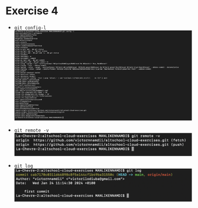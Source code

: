 # Exercise 4

- `git config-l`
![git config](./images/git-config.png)

- `git remote -v`
![git remote](./images/git-remote.png)

- `git log`
![git log](./images/git-log.png)
